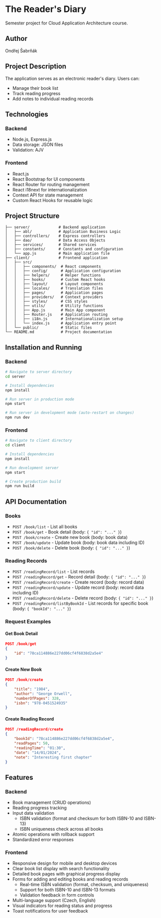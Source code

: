 # The Reader's Diary

Semester project for Cloud Application Architecture course.

## Author

Ondřej Šabrňák

## Project Description

The application serves as an electronic reader's diary. Users can:

- Manage their book list
- Track reading progress
- Add notes to individual reading records

## Technologies

### Backend

- Node.js, Express.js
- Data storage: JSON files
- Validation: AJV

### Frontend

- React.js
- React Bootstrap for UI components
- React Router for routing management
- React i18next for internationalization
- Context API for state management
- Custom React Hooks for reusable logic

## Project Structure

```
├── server/             # Backend application
│   ├── abl/            # Application Business Logic
│   ├── controllers/    # Express controllers
│   ├── dao/            # Data Access Objects
│   ├── services/       # Shared services
│   ├── constants/      # Constants and configuration
│   └── app.js          # Main application file
├── client/             # Frontend application
│   ├── src/
│   │   ├── components/  # React components
│   │   ├── config/      # Application configuration
│   │   ├── helpers/     # Helper functions
│   │   ├── hooks/       # Custom React hooks
│   │   ├── layout/      # Layout components
│   │   ├── locales/     # Translation files
│   │   ├── pages/       # Application pages
│   │   ├── providers/   # Context providers
│   │   ├── styles/      # CSS styles
│   │   ├── utils/       # Utility functions
│   │   ├── App.js       # Main App component
│   │   ├── Router.js    # Application routing
│   │   ├── i18n.js      # Internationalization setup
│   │   └── index.js     # Application entry point
│   └── public/          # Static files
└── README.md            # Project documentation
```

## Installation and Running

### Backend

```bash
# Navigate to server directory
cd server

# Install dependencies
npm install

# Run server in production mode
npm start

# Run server in development mode (auto-restart on changes)
npm run dev
```

### Frontend

```bash
# Navigate to client directory
cd client

# Install dependencies
npm install

# Run development server
npm start

# Create production build
npm run build
```

## API Documentation

### Books

- `POST /book/list` - List all books
- `POST /book/get` - Book detail (body: `{ "id": "..." }`)
- `POST /book/create` - Create new book (body: book data)
- `POST /book/update` - Update book (body: book data including ID)
- `POST /book/delete` - Delete book (body: `{ "id": "..." }`)

### Reading Records

- `POST /readingRecord/list` - List records
- `POST /readingRecord/get` - Record detail (body: `{ "id": "..." }`)
- `POST /readingRecord/create` - Create record (body: record data)
- `POST /readingRecord/update` - Update record (body: record data including ID)
- `POST /readingRecord/delete` - Delete record (body: `{ "id": "..." }`)
- `POST /readingRecord/listByBookId` - List records for specific book (body: `{ "bookId": "..." }`)

### Request Examples

#### Get Book Detail

```json
POST /book/get
{
    "id": "78ca114886e227dd06cf4f6838d2a5e4"
}
```

#### Create New Book

```json
POST /book/create
{
    "title": "1984",
    "author": "George Orwell",
    "numberOfPages": 328,
    "isbn": "978-0451524935"
}
```

#### Create Reading Record

```json
POST /readingRecord/create
{
    "bookId": "78ca114886e227dd06cf4f6838d2a5e4",
    "readPages": 50,
    "readingTime": "01:30",
    "date": "14/01/2024",
    "note": "Interesting first chapter"
}
```

## Features

### Backend

- Book management (CRUD operations)
- Reading progress tracking
- Input data validation
  - ISBN validation (format and checksum for both ISBN-10 and ISBN-13)
  - ISBN uniqueness check across all books
- Atomic operations with rollback support
- Standardized error responses

### Frontend

- Responsive design for mobile and desktop devices
- Clear book list display with search functionality
- Detailed book pages with graphical progress display
- Forms for adding and editing books and reading records
  - Real-time ISBN validation (format, checksum, and uniqueness)
  - Support for both ISBN-10 and ISBN-13 formats
  - Validation feedback in form controls
- Multi-language support (Czech, English)
- Visual indicators for reading status and progress
- Toast notifications for user feedback
